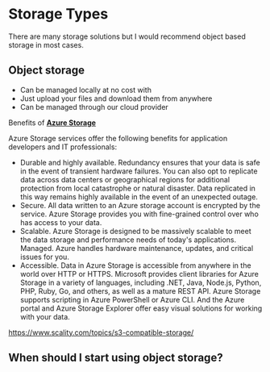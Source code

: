 # Storage Types

There are many storage solutions but I would recommend object based storage in most cases.

## Object storage

- Can be managed locally at no cost with **[](https://min.io/)**
- Just upload your files and download them from anywhere
- Can be managed through our cloud provider

Benefits of **[Azure Storage](https://learn.microsoft.com/en-us/azure/storage/common/storage-introduction)**

Azure Storage services offer the following benefits for application developers and IT professionals:

- Durable and highly available. Redundancy ensures that your data is safe in the event of transient hardware failures. You can also opt to replicate data across data centers or geographical regions for additional protection from local catastrophe or natural disaster. Data replicated in this way remains highly available in the event of an unexpected outage.
- Secure. All data written to an Azure storage account is encrypted by the service. Azure Storage provides you with fine-grained control over who has access to your data.
- Scalable. Azure Storage is designed to be massively scalable to meet the data storage and performance needs of today's applications.
Managed. Azure handles hardware maintenance, updates, and critical issues for you.
- Accessible. Data in Azure Storage is accessible from anywhere in the world over HTTP or HTTPS. Microsoft provides client libraries for Azure Storage in a variety of languages, including .NET, Java, Node.js, Python, PHP, Ruby, Go, and others, as well as a mature REST API. Azure Storage supports scripting in Azure PowerShell or Azure CLI. And the Azure portal and Azure Storage Explorer offer easy visual solutions for working with your data.

<https://www.scality.com/topics/s3-compatible-storage/>

## When should I start using object storage?
